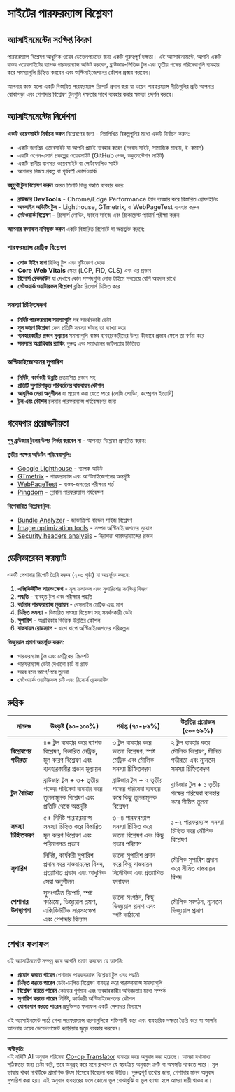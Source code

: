 <!--
CO_OP_TRANSLATOR_METADATA:
{
  "original_hash": "a203e560e58ccc6ba68bffc40c7c8676",
  "translation_date": "2025-10-22T22:05:20+00:00",
  "source_file": "5-browser-extension/3-background-tasks-and-performance/assignment.md",
  "language_code": "bn"
}
-->
# সাইটের পারফরম্যান্স বিশ্লেষণ

## অ্যাসাইনমেন্টের সংক্ষিপ্ত বিবরণ

পারফরম্যান্স বিশ্লেষণ আধুনিক ওয়েব ডেভেলপারদের জন্য একটি গুরুত্বপূর্ণ দক্ষতা। এই অ্যাসাইনমেন্টে, আপনি একটি বাস্তব ওয়েবসাইটের ব্যাপক পারফরম্যান্স অডিট করবেন, ব্রাউজার-ভিত্তিক টুল এবং তৃতীয় পক্ষের পরিষেবাগুলি ব্যবহার করে সমস্যাগুলি চিহ্নিত করবেন এবং অপ্টিমাইজেশনের কৌশল প্রস্তাব করবেন।

আপনার কাজ হলো একটি বিস্তারিত পারফরম্যান্স রিপোর্ট প্রদান করা যা ওয়েব পারফরম্যান্স নীতিগুলির প্রতি আপনার বোঝাপড়া এবং পেশাদার বিশ্লেষণ টুলগুলি দক্ষতার সাথে ব্যবহার করার ক্ষমতা প্রদর্শন করবে।

## অ্যাসাইনমেন্টের নির্দেশনা

**একটি ওয়েবসাইট নির্বাচন করুন** বিশ্লেষণের জন্য - নিম্নলিখিত বিকল্পগুলির মধ্যে একটি নির্বাচন করুন:
- একটি জনপ্রিয় ওয়েবসাইট যা আপনি প্রায়ই ব্যবহার করেন (সংবাদ সাইট, সামাজিক মাধ্যম, ই-কমার্স)
- একটি ওপেন-সোর্স প্রকল্পের ওয়েবসাইট (GitHub পেজ, ডকুমেন্টেশন সাইট)
- একটি স্থানীয় ব্যবসার ওয়েবসাইট বা পোর্টফোলিও সাইট
- আপনার নিজস্ব প্রকল্প বা পূর্ববর্তী কোর্সওয়ার্ক

**বহুমুখী টুল বিশ্লেষণ করুন** অন্তত তিনটি ভিন্ন পদ্ধতি ব্যবহার করে:
- **ব্রাউজার DevTools** - Chrome/Edge Performance ট্যাব ব্যবহার করে বিস্তারিত প্রোফাইলিং
- **অনলাইন অডিটিং টুল** - Lighthouse, GTmetrix, বা WebPageTest ব্যবহার করুন
- **নেটওয়ার্ক বিশ্লেষণ** - রিসোর্স লোডিং, ফাইল সাইজ এবং রিকোয়েস্ট প্যাটার্ন পরীক্ষা করুন

**আপনার ফলাফল নথিভুক্ত করুন** একটি বিস্তারিত রিপোর্টে যা অন্তর্ভুক্ত করবে:

### পারফরম্যান্স মেট্রিক বিশ্লেষণ
- **লোড টাইম মাপ** বিভিন্ন টুল এবং দৃষ্টিকোণ থেকে
- **Core Web Vitals** স্কোর (LCP, FID, CLS) এবং এর প্রভাব
- **রিসোর্স ব্রেকডাউন** যা দেখাবে কোন সম্পদগুলি লোড টাইমে সবচেয়ে বেশি অবদান রাখে
- **নেটওয়ার্ক ওয়াটারফল বিশ্লেষণ** ব্লকিং রিসোর্স চিহ্নিত করে

### সমস্যা চিহ্নিতকরণ
- **নির্দিষ্ট পারফরম্যান্স সমস্যাগুলি** সহ সমর্থনকারী ডেটা
- **মূল কারণ বিশ্লেষণ** কেন প্রতিটি সমস্যা ঘটছে তা ব্যাখ্যা করে
- **ব্যবহারকারীর প্রভাব মূল্যায়ন** সমস্যাগুলি বাস্তব ব্যবহারকারীদের উপর কীভাবে প্রভাব ফেলে তা বর্ণনা করে
- **সমস্যার অগ্রাধিকার র‍্যাঙ্কিং** গুরুত্ব এবং সমাধানের জটিলতার ভিত্তিতে

### অপ্টিমাইজেশনের সুপারিশ
- **নির্দিষ্ট, কার্যকরী উন্নতি** প্রত্যাশিত প্রভাব সহ
- **প্রতিটি সুপারিশকৃত পরিবর্তনের বাস্তবায়ন কৌশল**
- **আধুনিক সেরা অনুশীলন** যা প্রয়োগ করা যেতে পারে (লেজি লোডিং, কম্প্রেশন ইত্যাদি)
- **টুল এবং কৌশল** চলমান পারফরম্যান্স পর্যবেক্ষণের জন্য

## গবেষণার প্রয়োজনীয়তা

**শুধু ব্রাউজার টুলের উপর নির্ভর করবেন না** - আপনার বিশ্লেষণ প্রসারিত করুন:

**তৃতীয় পক্ষের অডিটিং পরিষেবাগুলি:**
- [Google Lighthouse](https://developers.google.com/web/tools/lighthouse) - ব্যাপক অডিট
- [GTmetrix](https://gtmetrix.com/) - পারফরম্যান্স এবং অপ্টিমাইজেশনের অন্তর্দৃষ্টি
- [WebPageTest](https://www.webpagetest.org/) - বাস্তব-জগতের পরীক্ষার শর্ত
- [Pingdom](https://tools.pingdom.com/) - গ্লোবাল পারফরম্যান্স পর্যবেক্ষণ

**বিশেষায়িত বিশ্লেষণ টুল:**
- [Bundle Analyzer](https://bundlephobia.com/) - জাভাস্ক্রিপ্ট বান্ডেল সাইজ বিশ্লেষণ
- [Image optimization tools](https://squoosh.app/) - সম্পদ অপ্টিমাইজেশনের সুযোগ
- [Security headers analysis](https://securityheaders.com/) - নিরাপত্তা পারফরম্যান্সের প্রভাব

## ডেলিভারেবল ফরম্যাট

একটি পেশাদার রিপোর্ট তৈরি করুন (২-৩ পৃষ্ঠা) যা অন্তর্ভুক্ত করবে:

1. **এক্সিকিউটিভ সারসংক্ষেপ** - মূল ফলাফল এবং সুপারিশের সংক্ষিপ্ত বিবরণ
2. **পদ্ধতি** - ব্যবহৃত টুল এবং পরীক্ষার পদ্ধতি
3. **বর্তমান পারফরম্যান্স মূল্যায়ন** - বেসলাইন মেট্রিক এবং মাপ
4. **চিহ্নিত সমস্যা** - বিস্তারিত সমস্যা বিশ্লেষণ সহ সমর্থনকারী ডেটা
5. **সুপারিশ** - অগ্রাধিকার ভিত্তিক উন্নতির কৌশল
6. **বাস্তবায়ন রোডম্যাপ** - ধাপে ধাপে অপ্টিমাইজেশনের পরিকল্পনা

**ভিজ্যুয়াল প্রমাণ অন্তর্ভুক্ত করুন:**
- পারফরম্যান্স টুল এবং মেট্রিকের স্ক্রিনশট
- পারফরম্যান্স ডেটা দেখানো চার্ট বা গ্রাফ
- সম্ভব হলে আগে/পরে তুলনা
- নেটওয়ার্ক ওয়াটারফল চার্ট এবং রিসোর্স ব্রেকডাউন

## রুব্রিক

| মানদণ্ড | উৎকৃষ্ট (৯০-১০০%) | পর্যাপ্ত (৭০-৮৯%) | উন্নতির প্রয়োজন (৫০-৬৯%) |
| -------- | ------------------- | ----------------- | -------------------------- |
| **বিশ্লেষণের গভীরতা** | ৪+ টুল ব্যবহার করে ব্যাপক বিশ্লেষণ, বিস্তারিত মেট্রিক, মূল কারণ বিশ্লেষণ এবং ব্যবহারকারীর প্রভাব মূল্যায়ন | ৩ টুল ব্যবহার করে ভালো বিশ্লেষণ, স্পষ্ট মেট্রিক এবং মৌলিক সমস্যা চিহ্নিতকরণ | ২ টুল ব্যবহার করে মৌলিক বিশ্লেষণ, সীমিত গভীরতা এবং ন্যূনতম সমস্যা চিহ্নিতকরণ |
| **টুল বৈচিত্র্য** | ব্রাউজার টুল + ৩+ তৃতীয় পক্ষের পরিষেবা ব্যবহার করে তুলনামূলক বিশ্লেষণ এবং প্রতিটি থেকে অন্তর্দৃষ্টি | ব্রাউজার টুল + ২ তৃতীয় পক্ষের পরিষেবা ব্যবহার করে কিছু তুলনামূলক বিশ্লেষণ | ব্রাউজার টুল + ১ তৃতীয় পক্ষের পরিষেবা ব্যবহার করে সীমিত তুলনা |
| **সমস্যা চিহ্নিতকরণ** | ৫+ নির্দিষ্ট পারফরম্যান্স সমস্যা চিহ্নিত করে বিস্তারিত মূল কারণ বিশ্লেষণ এবং পরিমাণগত প্রভাব | ৩-৪ পারফরম্যান্স সমস্যা চিহ্নিত করে ভালো বিশ্লেষণ এবং কিছু প্রভাব পরিমাপ | ১-২ পারফরম্যান্স সমস্যা চিহ্নিত করে মৌলিক বিশ্লেষণ |
| **সুপারিশ** | নির্দিষ্ট, কার্যকরী সুপারিশ প্রদান করে বাস্তবায়নের বিশদ, প্রত্যাশিত প্রভাব এবং আধুনিক সেরা অনুশীলন | ভালো সুপারিশ প্রদান করে কিছু বাস্তবায়ন নির্দেশিকা এবং প্রত্যাশিত ফলাফল | মৌলিক সুপারিশ প্রদান করে সীমিত বাস্তবায়ন বিশদ |
| **পেশাদার উপস্থাপনা** | সুসংগঠিত রিপোর্ট, স্পষ্ট কাঠামো, ভিজ্যুয়াল প্রমাণ, এক্সিকিউটিভ সারসংক্ষেপ এবং পেশাদার বিন্যাস | ভালো সংগঠন, কিছু ভিজ্যুয়াল প্রমাণ এবং স্পষ্ট কাঠামো | মৌলিক সংগঠন, ন্যূনতম ভিজ্যুয়াল প্রমাণ |

## শেখার ফলাফল

এই অ্যাসাইনমেন্ট সম্পন্ন করে আপনি প্রমাণ করবেন যে আপনি:
- **প্রয়োগ করতে পারেন** পেশাদার পারফরম্যান্স বিশ্লেষণ টুল এবং পদ্ধতি
- **চিহ্নিত করতে পারেন** ডেটা-চালিত বিশ্লেষণ ব্যবহার করে পারফরম্যান্স সমস্যাগুলি
- **বিশ্লেষণ করতে পারেন** কোডের গুণমান এবং ব্যবহারকারীর অভিজ্ঞতার মধ্যে সম্পর্ক
- **সুপারিশ করতে পারেন** নির্দিষ্ট, কার্যকরী অপ্টিমাইজেশনের কৌশল
- **যোগাযোগ করতে পারেন** প্রযুক্তিগত ফলাফল একটি পেশাদার বিন্যাসে

এই অ্যাসাইনমেন্ট পাঠে শেখা পারফরম্যান্স ধারণাগুলিকে শক্তিশালী করে এবং ব্যবহারিক দক্ষতা তৈরি করে যা আপনি আপনার ওয়েব ডেভেলপমেন্ট ক্যারিয়ার জুড়ে ব্যবহার করবেন।

---

**অস্বীকৃতি**:  
এই নথিটি AI অনুবাদ পরিষেবা [Co-op Translator](https://github.com/Azure/co-op-translator) ব্যবহার করে অনুবাদ করা হয়েছে। আমরা যথাসাধ্য সঠিকতার জন্য চেষ্টা করি, তবে অনুগ্রহ করে মনে রাখবেন যে স্বয়ংক্রিয় অনুবাদে ত্রুটি বা অসঙ্গতি থাকতে পারে। মূল ভাষায় থাকা নথিটিকে প্রামাণিক উৎস হিসেবে বিবেচনা করা উচিত। গুরুত্বপূর্ণ তথ্যের জন্য, পেশাদার মানব অনুবাদ সুপারিশ করা হয়। এই অনুবাদ ব্যবহারের ফলে কোনো ভুল বোঝাবুঝি বা ভুল ব্যাখ্যা হলে আমরা দায়ী থাকব না।